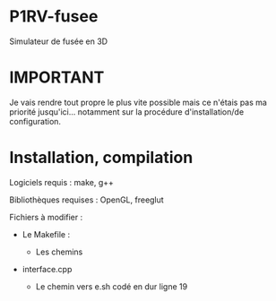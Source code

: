 # P1RV-fusee
Simulateur de fusée en 3D

# IMPORTANT
Je vais rendre tout propre le plus vite possible mais ce n'étais pas ma priorité jusqu'ici... notamment sur la procédure d'installation/de configuration.

# Installation, compilation
Logiciels requis :
make, g++

Bibliothèques requises :
OpenGL, freeglut

Fichiers à modifier :
- Le Makefile :
	* Les chemins

- interface.cpp
	* Le chemin vers e.sh codé en dur ligne 19
